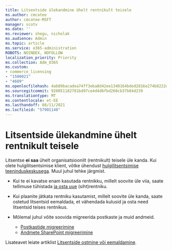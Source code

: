 ```yaml
---
title: Litsentside ülekandmine ühelt rentnikult teisele
ms.author: cmcatee
author: cmcatee-MSFT
manager: scotv
ms.date: ''
ms.reviewer: shegu, nicholak
ms.audience: Admin
ms.topic: article
ms.service: o365-administration
ROBOTS: NOINDEX, NOFOLLOW
localization_priority: Priority
ms.collection: Adm_O365
ms.custom:
- commerce_licensing
- "1500021"
- "4689"
ms.openlocfilehash: 4ab89bacadea74ff3eba8d42ee1340164bded2816e274b8222dd48613c01e5ba
ms.sourcegitcommit: 920051182781bd97ce4d4d6fbd268cb37b84d239
ms.translationtype: MT
ms.contentlocale: et-EE
ms.lasthandoff: 08/11/2021
ms.locfileid: "57901140"
---
```

# <a name="transfer-licenses-between-tenants"></a>Litsentside ülekandmine ühelt rentnikult teisele

Litsentse **ei saa** ühelt organisatsioonilt (rentnikult) teisele üle kanda. Kui olete hulgilitsentsimise klient, võtke ühendust [hulgilitsentsimise teeninduskeskusega](https://support.microsoft.com/help/4471406/how-to-contact-the-microsoft-volume-licensing-service-center). Muul juhul tehke järgmist.

- Kui te ei kavatse enam kasutada rentnikku, millelt soovite üle [](https://admin.microsoft.com/Adminportal/Home?source=applauncher#/subscriptions) viia, saate tellimuse tühistada [ja osta uue](https://www.microsoft.com/microsoft-365/business/compare-all-microsoft-365-business-products?rtc=2&activetab=tab:primaryr2) (siht)rentniku.
- Kui plaanite jätkata rentniku kasutamist, millelt soovite üle kanda, [](https://docs.microsoft.com/microsoft-365/commerce/licenses/buy-licenses#buy-or-remove-licenses-for-your-business-subscription) saate ostetud litsentsid eemaldada, et vähendada kulusid ja osta need litsentsid teises rentnikus.
- Mõlemal juhul võite soovida migreerida postkaste ja muid andmeid.

    - [Postkastide migreerimine](https://docs.microsoft.com/Exchange/mailbox-migration/migrate-mailboxes-across-tenants)
    - [Andmete SharePoint migreerimine](https://aka.ms/modernSpoAdminCenter/CloudContentMigrations)

Lisateavet leiate artiklist [Litsentside ostmine või eemaldamine](https://docs.microsoft.com/microsoft-365/commerce/licenses/buy-licenses).